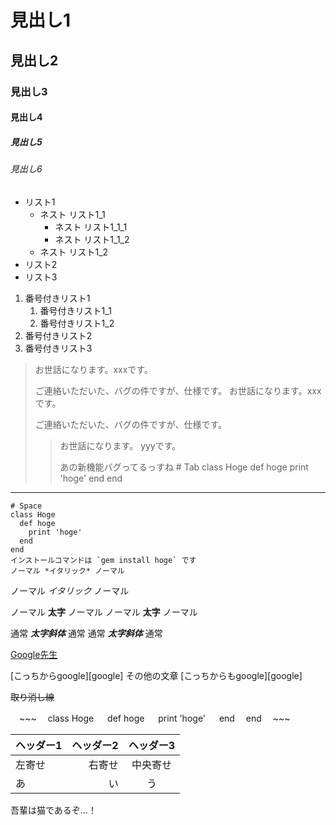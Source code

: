 # 見出し1
## 見出し2
### 見出し3
#### 見出し4
##### 見出し5
###### 見出し6
- リスト1
    - ネスト リスト1_1
        - ネスト リスト1_1_1
        - ネスト リスト1_1_2
    - ネスト リスト1_2
- リスト2
- リスト3
1. 番号付きリスト1
    1. 番号付きリスト1_1
    1. 番号付きリスト1_2
1. 番号付きリスト2
1. 番号付きリスト3
> お世話になります。xxxです。
> 
> ご連絡いただいた、バグの件ですが、仕様です。
> お世話になります。xxxです。
> 
> ご連絡いただいた、バグの件ですが、仕様です。
>> お世話になります。 yyyです。
>> 
>> あの新機能バグってるっすね
    # Tab
    class Hoge
        def hoge
            print 'hoge'
        end
    end

---

    # Space
    class Hoge
      def hoge
        print 'hoge'
      end
    end
    インストールコマンドは `gem install hoge` です
    ノーマル *イタリック* ノーマル
ノーマル _イタリック_ ノーマル

ノーマル **太字** ノーマル
ノーマル __太字__ ノーマル

通常 ***太字斜体*** 通常
通常 ___太字斜体___ 通常  

[Google先生](https://www.google.co.jp/)  

[こっちからgoogle][google]
その他の文章
[こっちからもgoogle][google]

~~取り消し線~~

　~~~
　class Hoge
　  def hoge
　    print 'hoge'
　  end
　end
　~~~
 
 |ヘッダー1|ヘッダー2|ヘッダー3|
|:--|--:|:--:|
|左寄せ|右寄せ|中央寄せ|
|あ|い|う|


吾輩は猫であるぞ…！
